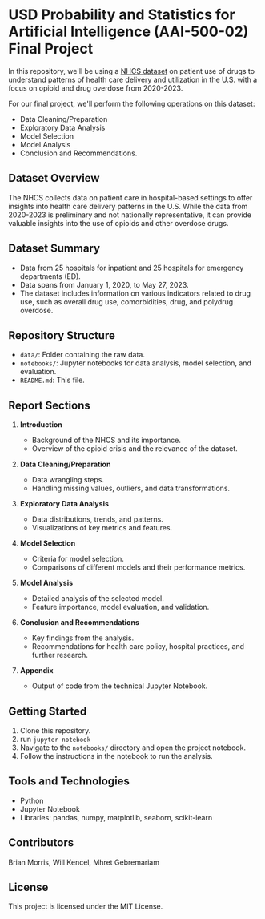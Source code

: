 # USD Probability and Statistics for Artificial Intelligence (AAI-500-02) Final Project 
In this repository, we'll be using a [NHCS dataset](https://catalog.data.gov/dataset/drug-use-data-from-selected-hospitals-26ee4) on patient use of drugs to understand patterns of health care delivery and utilization in the U.S. with a focus on opioid and drug overdose from 2020-2023.

For our final project, we'll perform the following operations on this dataset:
- Data Cleaning/Preparation
- Exploratory Data Analysis
- Model Selection
- Model Analysis
- Conclusion and Recommendations.

## Dataset Overview
The NHCS collects data on patient care in hospital-based settings to offer insights into health care delivery patterns in the U.S. While the data from 2020-2023 is preliminary and not nationally representative, it can provide valuable insights into the use of opioids and other overdose drugs.

## Dataset Summary
- Data from 25 hospitals for inpatient and 25 hospitals for emergency departments (ED).
- Data spans from January 1, 2020, to May 27, 2023.
- The dataset includes information on various indicators related to drug use, such as overall drug use, comorbidities, drug, and polydrug overdose.

## Repository Structure
- `data/`: Folder containing the raw data.
- `notebooks/`: Jupyter notebooks for data analysis, model selection, and evaluation.
- `README.md`: This file.

## Report Sections
1. **Introduction**
   - Background of the NHCS and its importance.
   - Overview of the opioid crisis and the relevance of the dataset.

2. **Data Cleaning/Preparation**
   - Data wrangling steps.
   - Handling missing values, outliers, and data transformations.

3. **Exploratory Data Analysis**
   - Data distributions, trends, and patterns.
   - Visualizations of key metrics and features.

4. **Model Selection**
   - Criteria for model selection.
   - Comparisons of different models and their performance metrics.

5. **Model Analysis**
   - Detailed analysis of the selected model.
   - Feature importance, model evaluation, and validation.

6. **Conclusion and Recommendations**
   - Key findings from the analysis.
   - Recommendations for health care policy, hospital practices, and further research.

7. **Appendix**
   - Output of code from the technical Jupyter Notebook.

## Getting Started
1. Clone this repository.
2. run `jupyter notebook`
3. Navigate to the `notebooks/` directory and open the project notebook.
4. Follow the instructions in the notebook to run the analysis.

## Tools and Technologies
- Python
- Jupyter Notebook
- Libraries: pandas, numpy, matplotlib, seaborn, scikit-learn

## Contributors
Brian Morris, Will Kencel, Mhret Gebremariam

## License
This project is licensed under the MIT License.


